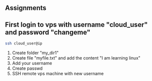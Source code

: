## Assignments

## First login to vps with username "cloud_user" and password "changeme"
```bash 
ssh cloud_user@ip
```
1. Create folder "my_dir1"
2. Create file "myfile.txt" and add the content "I am learning linux"
3. Add your username
4. Create passwd
5. SSH remote vps machine with new username
